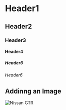 # Header1
## Header2
### Header3
#### Header4
##### Header5
###### Header6


## Addinng an Image
![Nissan GTR](https://images.unsplash.com/photo-1611859266238-4b98091d9d9b?q=80&w=1364&auto=format&fit=crop&ixlib=rb-4.0.3&ixid=M3wxMjA3fDB8MHxwaG90by1wYWdlfHx8fGVufDB8fHx8fA%3D%3D)
